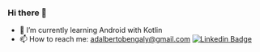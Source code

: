 ### Hi there 👋

- 🌱 I’m currently learning Android with Kotlin
- 📫 How to reach me: adalbertobengaly@gmail.com  [![Linkedin Badge](https://img.shields.io/badge/-LinkedIn-blue?style=flat-square&logo=Linkedin&logoColor=white&link=https://www.linkedin.com/in/adalbertomidon/)](https://www.linkedin.com/in/adalbertomidon/)


